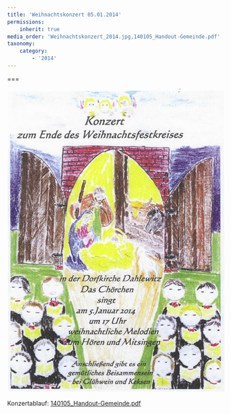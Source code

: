 ```yaml
---
title: 'Weihnachtskonzert 05.01.2014'
permissions:
    inherit: true
media_order: 'Weihnachtskonzert_2014.jpg,140105_Handout-Gemeinde.pdf'
taxonomy:
    category:
        - '2014'
---
```


===

![Weihnachtskonzert_2014](Weihnachtskonzert_2014.jpg "Weihnachtskonzert_2014")

Konzertablauf: [140105_Handout-Gemeinde.pdf](140105_Handout-Gemeinde.pdf)